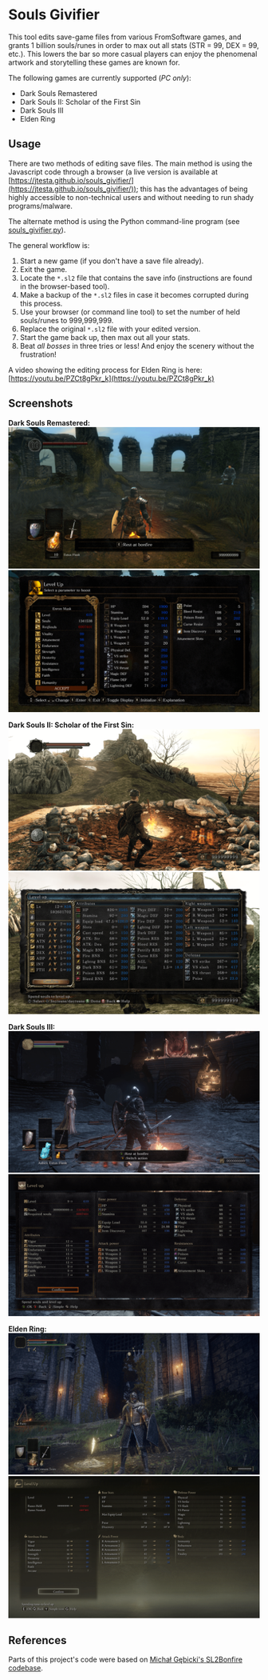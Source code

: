 # Souls Givifier

This tool edits save-game files from various FromSoftware games, and grants 1 billion souls/runes in order to max out all stats (STR = 99, DEX = 99, etc.).  This lowers the bar so more casual players can enjoy the phenomenal artwork and storytelling these games are known for.

The following games are currently supported (*PC only*):
* Dark Souls Remastered
* Dark Souls II: Scholar of the First Sin
* Dark Souls III
* Elden Ring

## Usage

There are two methods of editing save files.  The main method is using the Javascript code through a browser (a live version is available at [https://jtesta.github.io/souls_givifier/](https://jtesta.github.io/souls_givifier/)); this has the advantages of being highly accessible to non-technical users and without needing to run shady programs/malware.

The alternate method is using the Python command-line program (see [souls_givifier.py](https://github.com/jtesta/souls_givifier/blob/master/souls_givifier.py)).

The general workflow is:
1. Start a new game (if you don't have a save file already).
2. Exit the game.
3. Locate the `*.sl2` file that contains the save info (instructions are found in the browser-based tool).
4. Make a backup of the `*.sl2` files in case it becomes corrupted during this process.
5. Use your browser (or command line tool) to set the number of held souls/runes to 999,999,999.
6. Replace the original `*.sl2` file with your edited version.
7. Start the game back up, then max out all your stats.
8. Beat *all bosses* in three tries or less!  And enjoy the scenery without the frustration!

A video showing the editing process for Elden Ring is here: [https://youtu.be/PZCt8gPkr_k](https://youtu.be/PZCt8gPkr_k)

## Screenshots

**Dark Souls Remastered:**
![DSR1](/screenshots/dsr_1.png)
![DSR1](/screenshots/dsr_2.png)

**Dark Souls II: Scholar of the First Sin:**
![DS2](/screenshots/ds2_1.png)
![DS2](/screenshots/ds2_2.png)

**Dark Souls III:**
![DS3](/screenshots/ds3_1.png)
![DS3](/screenshots/ds3_2.png)

**Elden Ring:**
![ER](/screenshots/er_1.png)
![ER](/screenshots/er_2.png)

## References

Parts of this project's code were based on [Michał Gębicki's SL2Bonfire codebase](https://github.com/mi5hmash/SL2Bonfire).
